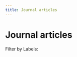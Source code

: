 ```yaml
---
title: Journal articles
---
```


# Journal articles

Filter by Labels:

<div id="filter-box">
</div>

```{include} label_definitions.html
```

```{include} publications-combined.md
```
